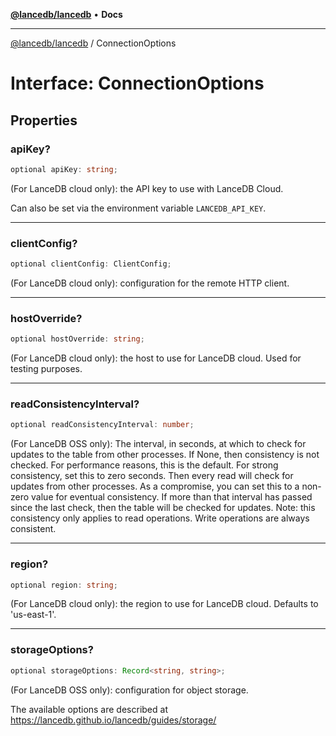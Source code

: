 [**@lancedb/lancedb**](../README.md) • **Docs**

***

[@lancedb/lancedb](../globals.md) / ConnectionOptions

# Interface: ConnectionOptions

## Properties

### apiKey?

```ts
optional apiKey: string;
```

(For LanceDB cloud only): the API key to use with LanceDB Cloud.

Can also be set via the environment variable `LANCEDB_API_KEY`.

***

### clientConfig?

```ts
optional clientConfig: ClientConfig;
```

(For LanceDB cloud only): configuration for the remote HTTP client.

***

### hostOverride?

```ts
optional hostOverride: string;
```

(For LanceDB cloud only): the host to use for LanceDB cloud. Used
for testing purposes.

***

### readConsistencyInterval?

```ts
optional readConsistencyInterval: number;
```

(For LanceDB OSS only): The interval, in seconds, at which to check for
updates to the table from other processes. If None, then consistency is not
checked. For performance reasons, this is the default. For strong
consistency, set this to zero seconds. Then every read will check for
updates from other processes. As a compromise, you can set this to a
non-zero value for eventual consistency. If more than that interval
has passed since the last check, then the table will be checked for updates.
Note: this consistency only applies to read operations. Write operations are
always consistent.

***

### region?

```ts
optional region: string;
```

(For LanceDB cloud only): the region to use for LanceDB cloud.
Defaults to 'us-east-1'.

***

### storageOptions?

```ts
optional storageOptions: Record<string, string>;
```

(For LanceDB OSS only): configuration for object storage.

The available options are described at <https://lancedb.github.io/lancedb/guides/storage/>
